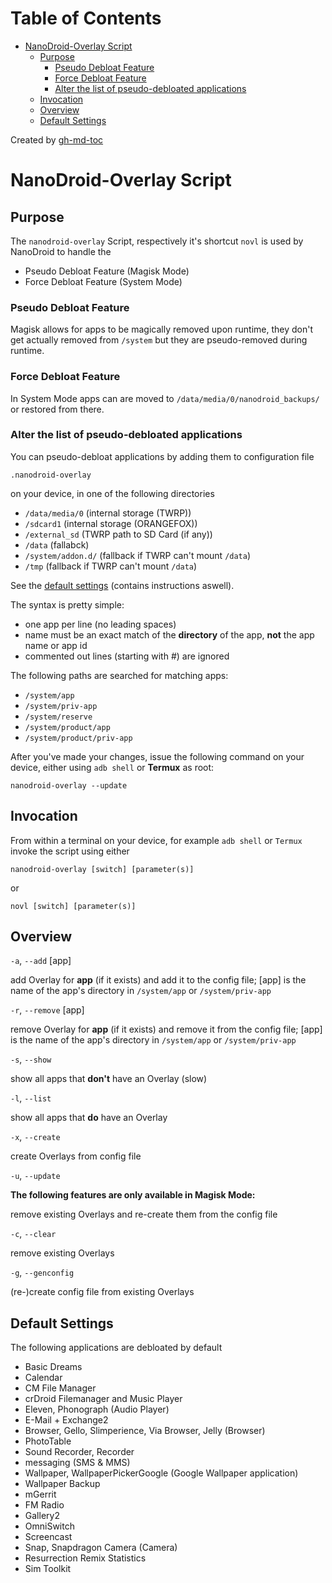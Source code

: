 Table of Contents
=================

   * [NanoDroid-Overlay Script](#nanodroid-overlay-script)
      * [Purpose](#purpose)
         * [Pseudo Debloat Feature](#pseudo-debloat-feature)
         * [Force Debloat Feature](#force-debloat-feature)
         * [Alter the list of pseudo-debloated applications](#alter-the-list-of-pseudo-debloated-applications)
      * [Invocation](#invocation)
      * [Overview](#overview)
      * [Default Settings](#default-settings)

Created by [gh-md-toc](https://github.com/ekalinin/github-markdown-toc)

# NanoDroid-Overlay Script

## Purpose

The `nanodroid-overlay` Script, respectively it's shortcut `novl` is used by NanoDroid to handle the

  * Pseudo Debloat Feature (Magisk Mode)
  * Force Debloat Feature (System Mode)

### Pseudo Debloat Feature

Magisk allows for apps to be magically removed upon runtime, they don't get actually removed from `/system` but they are pseudo-removed during runtime.

### Force Debloat Feature

In System Mode apps can are moved to `/data/media/0/nanodroid_backups/` or restored from there.

### Alter the list of pseudo-debloated applications

You can pseudo-debloat applications by adding them to configuration file

`.nanodroid-overlay`

on your device, in one of the following directories

* `/data/media/0` (internal storage (TWRP))
* `/sdcard1` (internal storage (ORANGEFOX))
* `/external_sd` (TWRP path to SD Card (if any))
* `/data` (fallabck)
* `/system/addon.d/` (fallback if TWRP can't mount `/data`)
* `/tmp` (fallback if TWRP can't mount `/data`)

See the [default settings](.nanodroid-overlay) (contains instructions aswell).

The syntax is pretty simple:

* one app per line (no leading spaces)
* name must be an exact match of the **directory** of the app, **not** the app name or app id
* commented out lines (starting with #) are ignored

The following paths are searched for matching apps:

* `/system/app`
* `/system/priv-app`
* `/system/reserve`
* `/system/product/app`
* `/system/product/priv-app`

After you've made your changes, issue the following command on your device, either using `adb shell` or **Termux** as root:

`nanodroid-overlay --update`

## Invocation

From within a terminal on your device, for example `adb shell` or `Termux` invoke the script using either

`nanodroid-overlay [switch] [parameter(s)]`

or

`novl [switch] [parameter(s)]`

## Overview

`-a`, `--add` [app]

add Overlay for **app** (if it exists) and add it to the config file; [app] is the name of the app's directory in `/system/app` or `/system/priv-app`

`-r`, `--remove` [app]

remove Overlay for **app** (if it exists) and remove it from the config file; [app] is the name of the app's directory in `/system/app` or `/system/priv-app`

`-s`, `--show`

show all apps that **don't** have an Overlay (slow)

`-l`, `--list`

show all apps that **do** have an Overlay

`-x`, `--create`

create Overlays from config file

`-u`, `--update`

**The following features are only available in Magisk Mode:**

remove existing Overlays and re-create them from the config file

`-c`, `--clear`

remove existing Overlays

`-g`, `--genconfig`

(re-)create config file from existing Overlays

## Default Settings

The following applications are debloated by default

* Basic Dreams
* Calendar
* CM File Manager
* crDroid Filemanager and Music Player
* Eleven, Phonograph (Audio Player)
* E-Mail + Exchange2
* Browser, Gello, Slimperience, Via Browser, Jelly (Browser)
* PhotoTable
* Sound Recorder, Recorder
* messaging (SMS & MMS)
* Wallpaper, WallpaperPickerGoogle (Google Wallpaper application)
* Wallpaper Backup
* mGerrit
* FM Radio
* Gallery2
* OmniSwitch
* Screencast
* Snap, Snapdragon Camera (Camera)
* Resurrection Remix Statistics
* Sim Toolkit
